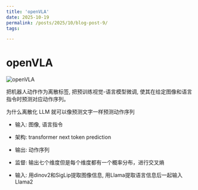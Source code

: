 ```yaml
---
title: 'openVLA'
date: 2025-10-19
permalink: /posts/2025/10/blog-post-9/
tags:

---
```


openVLA
======

![openVLA](https://worfsmile.github.io//assets/images/2025-10-19-blog-post-9/image.png)

把机器人动作作为离散标签, 把预训练视觉-语言模型微调, 使其在给定图像和语言指令时预测对应动作序列。

为什么离散化
LLM 就可以像预测文字一样预测动作序列

- 输入: 图像, 语言指令
- 架构: transformer next token prediction
- 输出: 动作序列
- 监督: 输出七个维度但是每个维度都有一个概率分布，进行交叉熵

- 输入: 用dinov2和SigLip提取图像信息, 用Llama提取语言信息后一起输入Llama2
